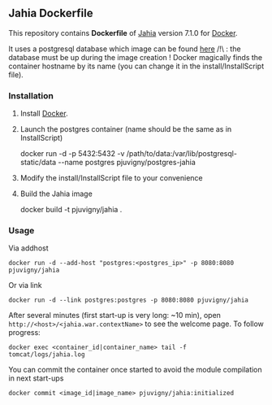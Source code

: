 ## Jahia Dockerfile


This repository contains **Dockerfile** of [Jahia](http://nginx.org/) version 7.1.0 for [Docker](https://www.docker.com/).

It uses a postgresql database which image can be found [here](https://github.com/pjuvigny/docker-postgres-jahia)
/!\ : the database must be up during the image creation ! Docker magically finds the container hostname by its name (you can change it in the install/InstallScript file).


### Installation

1. Install [Docker](https://www.docker.com/).

2. Launch the postgres container (name should be the same as in InstallScript)
	
    docker run -d -p 5432:5432 -v /path/to/data:/var/lib/postgresql-static/data --name postgres pjuvigny/postgres-jahia

3. Modify the install/InstallScript file to your convenience

4. Build the Jahia image

    docker build -t pjuvigny/jahia .


### Usage

Via addhost

    docker run -d --add-host "postgres:<postgres_ip>" -p 8080:8080 pjuvigny/jahia

Or via link

	docker run -d --link postgres:postgres -p 8080:8080 pjuvigny/jahia


After several minutes (first start-up is very long: ~10 min), open `http://<host>/<jahia.war.contextName>` to see the welcome page.
To follow progress:

	docker exec <container_id|container_name> tail -f tomcat/logs/jahia.log

You can commit the container once started to avoid the module compilation in next start-ups

	docker commit <image_id|image_name> pjuvigny/jahia:initialized


